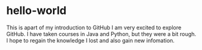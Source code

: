 # hello-world
This is apart of my introduction to GitHub
I am very excited to explore GitHub. I have taken courses in Java and Python, but they were a bit rough.
I hope to regain the knowledge I lost and also gain new infomation.
